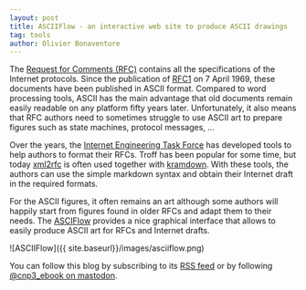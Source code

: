 ```yaml
---
layout: post
title: ASCIIFlow - an interactive web site to produce ASCII drawings
tag: tools
author: Olivier Bonaventure
---
```


The [Request for Comments (RFC)](https://www.rfc-editor.org) contains all the specifications of the Internet protocols. Since the publication of [RFC1](https://www.rfc-editor.org/rfc/rfc1.txt) on 7 April 1969, these documents have been published in ASCII format. Compared to word processing tools, ASCII has the main advantage that old documents remain easily readable on any platform fifty years later. Unfortunately, it also means that RFC authors need to sometimes struggle to use ASCII art to prepare figures such as state machines, protocol messages, ...

Over the years, the [Internet Engineering Task Force](https://www.ietf.org) has developed tools to help authors to format their RFCs. Troff has been popular for some time, but today [xml2rfc](https://svn.ietf.org/svn/tools/xml2rfc/website/web/index.html) is often used together with [kramdown](https://github.com/cabo/kramdown-rfc). With these tools, the authors can use the simple markdown syntax and obtain their Internet draft in the required formats.

For the ASCII figures, it often remains an art although some authors will happily start from figures found in older RFCs and adapt them to their needs. The [ASCIFlow](https://asciiflow.com/#/) provides a nice graphical interface that allows to easily produce ASCII art for RFCs and Internet drafts.

![ASCIIFlow]({{ site.baseurl}}/images/asciiflow.png)



 You can follow this blog by subscribing to its [RSS feed](http://blog.computer-networking.info/feed.xml) or by following [@cnp3_ebook on mastodon](https://mastodon.acm.org/@cnp3_ebook). 
 
